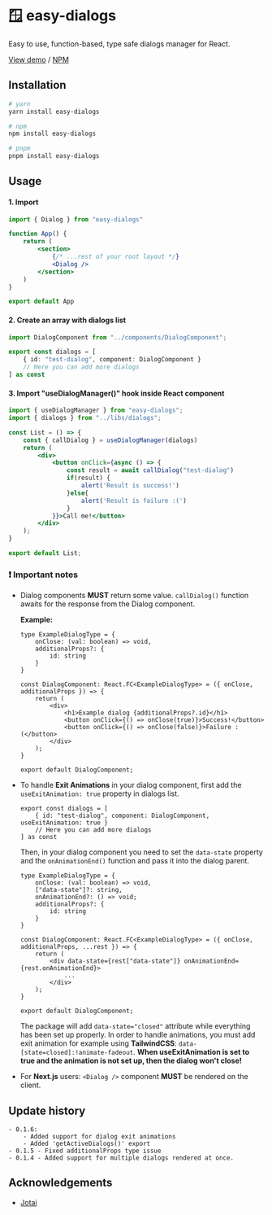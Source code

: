 
# 🪟 easy-dialogs

Easy to use, function-based, type safe dialogs manager for React.

[View demo](https://easy-dialogs.vercel.app/) / [NPM](https://www.npmjs.com/package/easy-dialogs)


## Installation

```bash
# yarn
yarn install easy-dialogs

# npm
npm install easy-dialogs

# pnpm
pnpm install easy-dialogs
```
    
## Usage

#### 1. Import <Dialog /> into your root layout.
```jsx
import { Dialog } from "easy-dialogs"

function App() {
    return (
        <section>
            {/* ...rest of your root layout */}
            <Dialog />
        </section>
    )
}

export default App

```


#### 2. Create an array with dialogs list
```typescript
import DialogComponent from "../components/DialogComponent";

export const dialogs = [
    { id: "test-dialog", component: DialogComponent }
    // Here you can add more dialogs
] as const
```

#### 3. Import "useDialogManager()" hook inside React component
```jsx
import { useDialogManager } from "easy-dialogs";
import { dialogs } from "../libs/dialogs";

const List = () => {
    const { callDialog } = useDialogManager(dialogs)
    return (
        <div>
            <button onClick={async () => {
                const result = await callDialog("test-dialog")
                if(result) {
                    alert('Result is success!') 
                }else{
                    alert('Result is failure :(') 
                }
            }}>Call me!</button>
        </div>
    );
}

export default List;
```

### ❗ Important notes
  
  - Dialog components **MUST** return some value. `callDialog()` function awaits for the response from the Dialog component.

    **Example:**
    ```tsx
    type ExampleDialogType = {
        onClose: (val: boolean) => void,
        additionalProps?: {
            id: string
        }
    }

    const DialogComponent: React.FC<ExampleDialogType> = ({ onClose, additionalProps }) => {
        return (
            <div>
                <h1>Example dialog {additionalProps?.id}</h1>
                <button onClick={() => onClose(true)}>Success!</button>
                <button onClick={() => onClose(false)}>Failure :(</button>
            </div>
        );
    }

    export default DialogComponent;
    ```
  - To handle **Exit Animations** in your dialog component, first add the `useExitAnimation: true` property in dialogs list.

    ```tsx
    export const dialogs = [
        { id: "test-dialog", component: DialogComponent, useExitAnimation: true }
        // Here you can add more dialogs
    ] as const
    ```

    Then, in your dialog component you need to set the `data-state` property and the `onAnimationEnd()` function and pass it into the dialog parent.

    ```tsx
    type ExampleDialogType = {
        onClose: (val: boolean) => void,
        ["data-state"]?: string,
        onAnimationEnd?: () => void;
        additionalProps?: {
            id: string
        }
    }

    const DialogComponent: React.FC<ExampleDialogType> = ({ onClose, additionalProps, ...rest }) => {
        return (
            <div data-state={rest["data-state"]} onAnimationEnd={rest.onAnimationEnd}>
                ...
            </div>
        );
    }

    export default DialogComponent;
    ```

    The package will add `data-state="closed"` attribute while everything has been set up properly. In order to handle animations, you must add exit animation for example using **TailwindCSS**: `data-[state=closed]:!animate-fadeout`. **When useExitAnimation is set to true and the animation is not set up, then the dialog won't close!** 

  - For **Next.js** users:  `<Dialog />` component **MUST** be rendered on the client.

## Update history
    - 0.1.6:
        - Added support for dialog exit animations
        - Added 'getActiveDialogs()' export
    - 0.1.5 - Fixed additionalProps type issue
    - 0.1.4 - Added support for multiple dialogs rendered at once.

## Acknowledgements

 - [Jotai](https://github.com/pmndrs/jotai)

